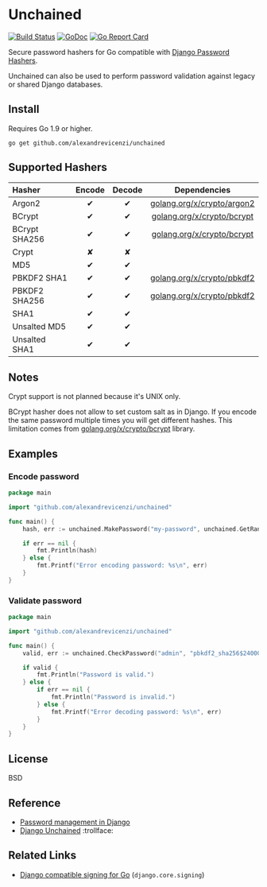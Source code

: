 # Unchained

[![Build Status](https://travis-ci.org/alexandrevicenzi/unchained.svg?branch=master)](https://travis-ci.org/alexandrevicenzi/unchained)
[![GoDoc](https://godoc.org/github.com/alexandrevicenzi/unchained?status.svg)](http://godoc.org/github.com/alexandrevicenzi/unchained)
[![Go Report Card](https://goreportcard.com/badge/github.com/alexandrevicenzi/unchained)](https://goreportcard.com/report/github.com/alexandrevicenzi/unchained)

Secure password hashers for Go compatible with [Django Password Hashers](https://docs.djangoproject.com/en/3.0/topics/auth/passwords/).

Unchained can also be used to perform password validation against legacy or shared Django databases.

## Install

Requires Go 1.9 or higher.

```
go get github.com/alexandrevicenzi/unchained
```

## Supported Hashers

| Hasher | Encode | Decode | Dependencies |
|:-------|:------:|:------:|:------------:|
| Argon2        | ✔ | ✔ | [golang.org/x/crypto/argon2](https://godoc.org/golang.org/x/crypto/argon2) |
| BCrypt        | ✔ | ✔ | [golang.org/x/crypto/bcrypt](https://godoc.org/golang.org/x/crypto/bcrypt) |
| BCrypt SHA256 | ✔ | ✔ | [golang.org/x/crypto/bcrypt](https://godoc.org/golang.org/x/crypto/bcrypt) |
| Crypt         | ✘ | ✘ |  |
| MD5           | ✔ | ✔ |  |
| PBKDF2 SHA1   | ✔ | ✔ | [golang.org/x/crypto/pbkdf2](https://godoc.org/golang.org/x/crypto/pbkdf2) |
| PBKDF2 SHA256 | ✔ | ✔ | [golang.org/x/crypto/pbkdf2](https://godoc.org/golang.org/x/crypto/pbkdf2) |
| SHA1          | ✔ | ✔ |  |
| Unsalted MD5  | ✔ | ✔ |  |
| Unsalted SHA1 | ✔ | ✔ |  |

## Notes

Crypt support is not planned because it's UNIX only.

BCrypt hasher does not allow to set custom salt as in Django.
If you encode the same password multiple times you will get different hashes.
This limitation comes from [golang.org/x/crypto/bcrypt](golang.org/x/crypto/bcrypt) library.

## Examples

### Encode password

```go
package main

import "github.com/alexandrevicenzi/unchained"

func main() {
    hash, err := unchained.MakePassword("my-password", unchained.GetRandomString(12), "default")

    if err == nil {
        fmt.Println(hash)
    } else {
        fmt.Printf("Error encoding password: %s\n", err)
    }
}
```

### Validate password

```go
package main

import "github.com/alexandrevicenzi/unchained"

func main() {
    valid, err := unchained.CheckPassword("admin", "pbkdf2_sha256$24000$JMO9TJawIXB1$5iz40fwwc+QW6lZY+TuNciua3YVMV3GXdgkhXrcvWag=")

    if valid {
        fmt.Println("Password is valid.")
    } else {
        if err == nil {
            fmt.Println("Password is invalid.")
        } else {
            fmt.Printf("Error decoding password: %s\n", err)
        }
    }
}
```

## License

BSD

## Reference

- [Password management in Django](https://docs.djangoproject.com/en/3.0/topics/auth/passwords/)
- [Django Unchained](http://www.imdb.com/title/tt1853728/) :trollface:

## Related Links

- [Django compatible signing for Go](https://gitlab.com/pennersr/djgo/) (`django.core.signing`)
